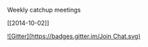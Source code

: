 Weekly catchup meetings

[[2014-10-02]]




[![Gitter](https://badges.gitter.im/Join Chat.svg)](https://gitter.im/ContentMine/admin?utm_source=badge&utm_medium=badge&utm_campaign=pr-badge&utm_content=badge)